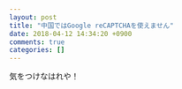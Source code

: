 ```yaml
---
layout: post
title: "中国ではGoogle reCAPTCHAを使えません"
date: 2018-04-12 14:34:20 +0900
comments: true
categories: []
---
```


<!-- more -->  
  
<script async src="//pagead2.googlesyndication.com/pagead/js/adsbygoogle.js"></script>  
<ins class="adsbygoogle"  
     style="display:block; text-align:center;"  
     data-ad-layout="in-article"  
     data-ad-format="fluid"  
     data-ad-client="ca-pub-7039502723411845"  
     data-ad-slot="8206045005"></ins>  
<script>  
     (adsbygoogle = window.adsbygoogle || []).push({});  
</script>  

気をつけなはれや！
